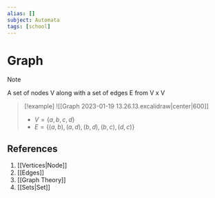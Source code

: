 ```yaml
---
alias: []
subject: Automata
tags: [school]
---
```

# Graph

>[!note]
> A set of nodes V along with a set of edges E from V x V

> [!example]
> ![[Graph 2023-01-19 13.26.13.excalidraw|center|600]]
> 
> - $V = \{a, b, c, d\}$
> - $E = \{(a,b), (a,d), (b,d), (b,c), (d,c)\}$

## References
1. [[Vertices|Node]]
2. [[Edges]]
3. [[Graph Theory]]
4. [[Sets|Set]]